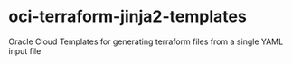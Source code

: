 # oci-terraform-jinja2-templates
Oracle Cloud Templates  for generating terraform files from a single YAML input file  
